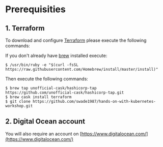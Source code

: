 # Prerequisities

## 1. Terraform

To download and configure [Terraform](https://www.terraform.io/) please execute the following commands:

If you don't already have [brew](http://brew.sh/) installed execute:

```
$ /usr/bin/ruby -e "$(curl -fsSL https://raw.githubusercontent.com/Homebrew/install/master/install)"
```

Then execute the following commands:

```
$ brew tap unofficial-cask/hashicorp-tap https://github.com/unofficial-cask/hashicorp-tap.git
$ brew cask install terraform
$ git clone https://github.com/swade1987/hands-on-with-kubernetes-workshop.git
```

## 2. Digital Ocean account

You will also require an account on [https://www.digitalocean.com/](https://www.digitalocean.com/)
